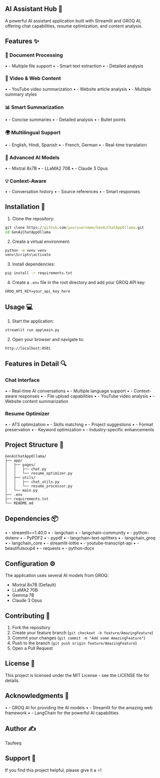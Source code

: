 ## AI Assistant Hub 🤖
A powerful AI assistant application built with Streamlit and GROQ AI, offering chat capabilities, resume optimization, and content analysis.
## Features ✨
### 📄 Document Processing
•	- Multiple file support
•	- Smart text extraction
•	- Detailed analysis
### 🎥 Video & Web Content
•	- YouTube video summarization
•	- Website article analysis
•	- Multiple summary styles
### 📊 Smart Summarization
•	- Concise summaries
•	- Detailed analysis
•	- Bullet points
### 🌍 Multilingual Support
•	- English, Hindi, Spanish
•	- French, German
•	- Real-time translation
### 🤖 Advanced AI Models
•	- Mixtral 8x7B
•	- LLaMA2 70B
•	- Claude 3 Opus
### 💡 Context-Aware
•	- Conversation history
•	- Source references
•	- Smart responses
## Installation 🚀
1. Clone the repository:

```cmd
git clone https://github.com/yourusername/GenAiChatAppOllama.git
cd GenAiChatAppOllama
```
2. Create a virtual environment:

```cmd
python -m venv venv
venv\Scripts\activate
```
3. Install dependencies:

```cmd
pip install -r requirements.txt
```
4. Create a `.env` file in the root directory and add your GROQ API key:

```plaintext
GROQ_API_KEY=your_api_key_here
```
## Usage 💻
1. Start the application:

```cmd
streamlit run app\main.py
```
2. Open your browser and navigate to:

```
http://localhost:8501
```
## Features in Detail 🔍
### Chat Interface
•	- Real-time AI conversations
•	- Multiple language support
•	- Context-aware responses
•	- File upload capabilities
•	- YouTube video analysis
•	- Website content summarization
### Resume Optimizer
•	- ATS optimization
•	- Skills matching
•	- Project suggestions
•	- Format preservation
•	- Keyword optimization
•	- Industry-specific enhancements
## Project Structure 📁
```plaintext
GenAiChatAppOllama/
├── app/
│   ├── pages/
│   │   ├── chat.py
│   │   └── resume_optimizer.py
│   ├── utils/
│   │   ├── chat_utils.py
│   │   └── resume_processor.py
│   └── main.py
├── .env
├── requirements.txt
└── README.md
```
## Dependencies 📦
•	- streamlit==1.40.0
•	- langchain
•	- langchain-community
•	- python-dotenv
•	- PyPDF2
•	- pypdf
•	- langchain-text-splitters
•	- langchain_groq
•	- langchain_core
•	- streamlit-lottie
•	- youtube-transcript-api
•	- beautifulsoup4
•	- requests
•	- python-docx
## Configuration ⚙️
The application uses several AI models from GROQ:
- Mixtral 8x7B (Default)
- LLaMA2 70B
- Gemma 7B
- Claude 3 Opus
## Contributing 🤝
1. Fork the repository
2. Create your feature branch (`git checkout -b feature/AmazingFeature`)
3. Commit your changes (`git commit -m "Add some AmazingFeature"`)
4. Push to the branch (`git push origin feature/AmazingFeature`)
5. Open a Pull Request
## License 📄
This project is licensed under the MIT License - see the LICENSE file for details.
## Acknowledgments 🙏
•	- GROQ AI for providing the AI models
•	- Streamlit for the amazing web framework
•	- LangChain for the powerful AI capabilities
## Author ✍️
Taufeeq
## Support 💪
If you find this project helpful, please give it a ⭐️!
